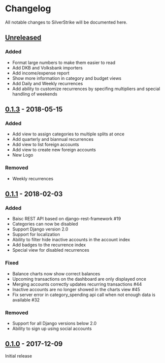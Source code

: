 # Changelog

All notable changes to SilverStrike will be documented here.

## [Unreleased](https://github.com/agstrike/silverstrike/compare/0.1.3...master)
### Added
* Format large numbers to make them easier to read
* Add DKB and Volksbank importers
* Add income/expense report
* Show more information in category and budget views
* Add Daily and Weekly recurrences
* Add ability to customize recurrences by specifing multipliers and special handling of weekends

## [0.1.3](https://github.com/agstrike/silverstrike/releases/tag/0.1.3) - 2018-05-15

### Added
* Add view to assign categories to multiple splits at once
* Add quarterly and biannual recurrences
* Add view to list foreign accounts
* Add view to create new foreign accounts
* New Logo

### Removed
* Weekly recurrences


## [0.1.1](https://github.com/agstrike/silverstrike/releases/tag/0.1.1) - 2018-02-03

### Added
* Baisc REST API based on django-rest-framework #19
* Categories can now be disabled
* Support Django version 2.0
* Support for localization
* Ability to filter hide inactive accounts in the account index
* Add badges to the recurrence index
* Special view for disabled recurrences

### Fixed
* Balance charts now show correct balances
* Upcoming transactions on the dashboard are only displayed once
* Merging accounts correctly updates recurring transactions #44
* Inactive accounts are no longer showed in the charts view #45
* Fix server error in category_spending api call when not enough data is available #32

### Removed
* Support for all Django versions below 2.0
* Ability to sign up using social accounts

## [0.1.0](https://github.com/agstrike/silverstrike/releases/tag/0.1.0) - 2017-12-09

Initial release
